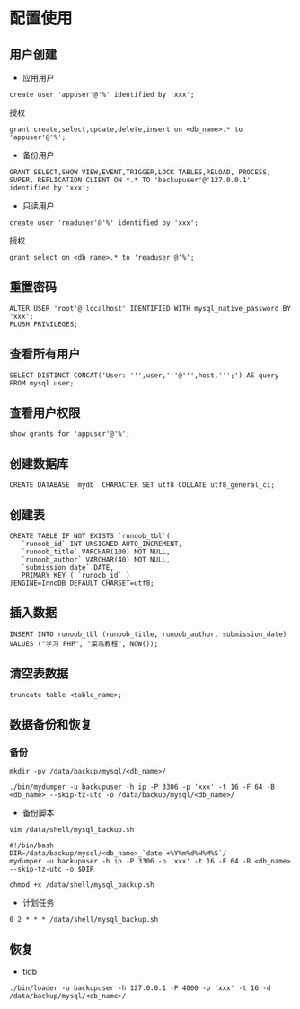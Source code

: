 # 配置使用
## 用户创建
- 应用用户
```
create user 'appuser'@'%' identified by 'xxx';
```
授权
```
grant create,select,update,delete,insert on <db_name>.* to 'appuser'@'%';
```

- 备份用户
```
GRANT SELECT,SHOW VIEW,EVENT,TRIGGER,LOCK TABLES,RELOAD, PROCESS, SUPER, REPLICATION CLIENT ON *.* TO 'backupuser'@'127.0.0.1' identified by 'xxx';
```

- 只读用户
```
create user 'readuser'@'%' identified by 'xxx';
```
授权
```
grant select on <db_name>.* to 'readuser'@'%';
```

## 重置密码
```
ALTER USER 'root'@'localhost' IDENTIFIED WITH mysql_native_password BY 'xxx';
FLUSH PRIVILEGES;
```

## 查看所有用户
```
SELECT DISTINCT CONCAT('User: ''',user,'''@''',host,''';') AS query FROM mysql.user;
```

## 查看用户权限
```
show grants for 'appuser'@'%';
```

## 创建数据库
```
CREATE DATABASE `mydb` CHARACTER SET utf8 COLLATE utf8_general_ci;
```

## 创建表
```
CREATE TABLE IF NOT EXISTS `runoob_tbl`(
   `runoob_id` INT UNSIGNED AUTO_INCREMENT,
   `runoob_title` VARCHAR(100) NOT NULL,
   `runoob_author` VARCHAR(40) NOT NULL,
   `submission_date` DATE,
   PRIMARY KEY ( `runoob_id` )
)ENGINE=InnoDB DEFAULT CHARSET=utf8;
```

## 插入数据
```
INSERT INTO runoob_tbl (runoob_title, runoob_author, submission_date) VALUES ("学习 PHP", "菜鸟教程", NOW());
```

## 清空表数据
```
truncate table <table_name>;
```

## 数据备份和恢复
### 备份
```
mkdir -pv /data/backup/mysql/<db_name>/
```
```
./bin/mydumper -u backupuser -h ip -P 3306 -p 'xxx' -t 16 -F 64 -B <db_name> --skip-tz-utc -o /data/backup/mysql/<db_name>/
```
- 备份脚本
```
vim /data/shell/mysql_backup.sh
```
```
#!/bin/bash
DIR=/data/backup/mysql/<db_name>_`date +%Y%m%d%H%M%S`/
mydumper -u backupuser -h ip -P 3306 -p 'xxx' -t 16 -F 64 -B <db_name> --skip-tz-utc -o $DIR
```
```
chmod +x /data/shell/mysql_backup.sh
```

- 计划任务
```
0 2 * * * /data/shell/mysql_backup.sh
```

## 恢复
- tidb
```
./bin/loader -u backupuser -h 127.0.0.1 -P 4000 -p 'xxx' -t 16 -d /data/backup/mysql/<db_name>/
```